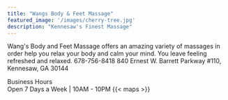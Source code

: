 ```yaml
---
title: "Wangs Body & Feet Massage"
featured_image: '/images/cherry-tree.jpg'
description: "Kennesaw's Finest Massage"
---
```

Wang's Body and Feet Massage offers an amazing variety of massages in order help you relax your body and calm your mind. You leave feeling refreshed and relaxed. 
678-756-8418
840 Ernest W. Barrett Parkway #110, Kennesaw, GA 30144

Business Hours  
Open 7 Days a Week | 10AM - 10PM
{{< maps >}} 

